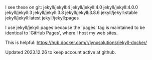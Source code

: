 I see these on git:
 jekyll/jekyll:4
 jekyll/jekyll:4.0
 jekyll/jekyll:4.0.0
 jekyll/jekyll:3
 jekyll/jekyll:3.8
 jekyll/jekyll:3.8.6
 jekyll/jekyll:stable
 jekyll/jekyll:latest
 jekyll/jekyll:pages

I use jekyll/jekyll:pages because the 'pages' tag is maintained to be identical to 'GitHub Pages', where I host my web sites.


This is helpful: https://hub.docker.com/r/lynxsolutions/jekyll-docker/

Updated 2023.12.26 to keep account active at github.
